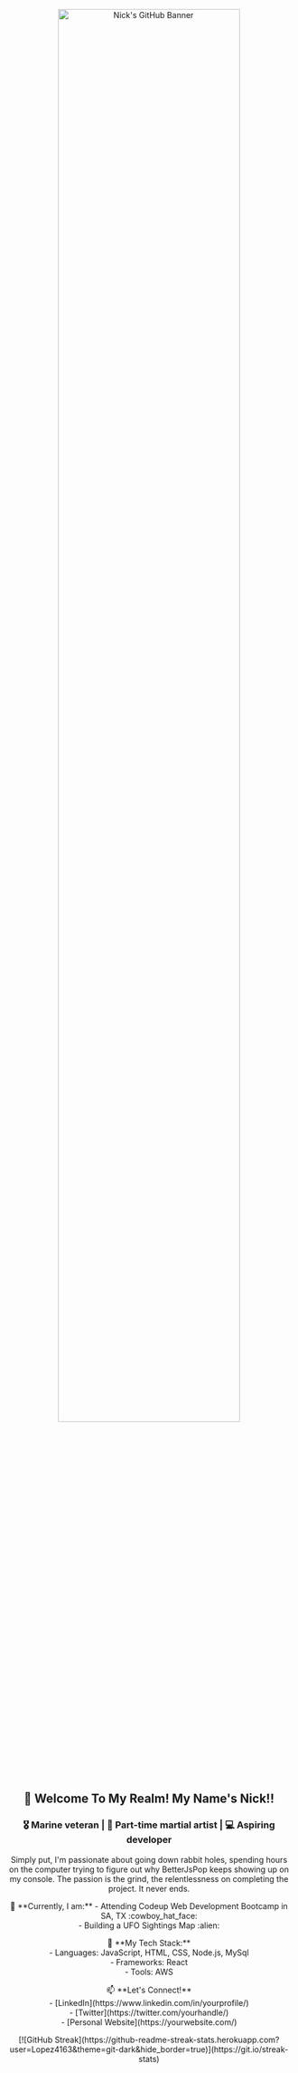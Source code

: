 <p align="center">
  <img src="https://cdn4.whatculture.com/images/2015/09/BMcKRFsj-600x338.jpg" alt="Nick's GitHub Banner" width="80%">
</p>

<h2 align="center">👋 Welcome To My Realm! My Name's Nick!!</h2>

<h3 align="center">
  🎖️ Marine veteran | 🥋 Part-time martial artist | 💻 Aspiring developer
</h3>

<p align="center">
  Simply put, I'm passionate about going down rabbit holes, spending hours on the computer trying to figure out why BetterJsPop keeps showing up on my console. The passion is the grind, the relentlessness on completing the project. It never ends.
</p>

<p align="center">
  💼 **Currently, I am:**
  - Attending Codeup Web Development Bootcamp in SA, TX :cowboy_hat_face:<br>
  - Building a UFO Sightings Map :alien:
</p>

<p align="center">
  🚀 **My Tech Stack:**<br>
  - Languages: JavaScript, HTML, CSS, Node.js, MySql<br>
  - Frameworks: React<br>
  - Tools: AWS
</p>

<p align="center">
  📫 **Let's Connect!**<br>
  - [LinkedIn](https://www.linkedin.com/in/yourprofile/)<br>
  - [Twitter](https://twitter.com/yourhandle/)<br>
  - [Personal Website](https://yourwebsite.com/)
</p>

<p align="center">
  [![GitHub Streak](https://github-readme-streak-stats.herokuapp.com?user=Lopez4163&theme=git-dark&hide_border=true)](https://git.io/streak-stats)
</p>


